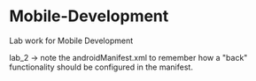 # Mobile-Development
Lab work for Mobile Development


lab_2 -> note the androidManifest.xml to remember how a "back" functionality should be configured in the manifest.
